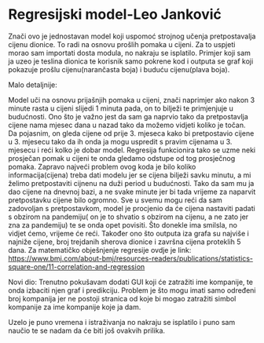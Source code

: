 # Regresijski model-Leo Janković 

Znači ovo je jednostavan model koji uspomoć strojnog učenja pretpostavalja cijenu dionice. To radi na osnovu prošlih pomaka u cijeni. 
Za to uspjeti morao sam importati dosta modula, no nakraju se isplatilo. Primjer koji sam ja uzeo je teslina dionica te korisnik samo pokrene kod i outputa se graf koji pokazuje prošlu cijenu(narančasta boja) i buduću cijenu(plava boja).

Malo detaljnije:

Model uči na osnovu prijašnjih pomaka u cijeni, znači naprimjer ako nakon 3 minute rasta u cijeni slijedi 1 minuta pada, on to bilježi te primjenjuje u budućnosti. Ono što je važno jest da sam ga naprvio tako da pretpostavlja cijene nama mjesec dana u nazad tako da možemo vidjeti koliko je točan. Da pojasnim, on gleda cijene od prije 3. mjeseca kako bi pretpostavio cijene u 3. mjesecu tako da ih onda ja mogu uspredit s pravim cijenama u 3. mjesecu i reći kolko je dobar model. Regresija funkcionira tako se uzme neki prosječan pomak u cijeni te onda gledamo odstupe od tog prosječnog pomaka. Zapravo najveći problem ovog koda je bilo koliko informacija(cijena) treba dati modelu jer se cijena bilježi savku minutu, a mi želimo pretpostaviti cijnenu na duži period u budućnosti. Tako da sam mu ja dao cijene na dnevnoj bazi, a ne svake minute jer bi tada vrijeme za naparvit pretpostavku cijene bilo ogromno. Sve u svemu  mogu reći da sam zadovoljan s pretpostavkom, model je procjenio da će cijena nastaviti padati s obzirom na pandemiju( on je to shvatio s obzirom na cijenu, a ne zato jer zna za pandemiju) te se onda opet povisiti. Što donekle ima smilsla,  no vidjet ćemo, vrijeme će reći. Također ono što outputa iza grafa su najviše i najniže cijene, broj trejdanih sherova dionice i završna cijena proteklih 5 dana. Za matematičko obješnjenje regresije ovdje je link:
https://www.bmj.com/about-bmj/resources-readers/publications/statistics-square-one/11-correlation-and-regression 

Novi dio:
Trenutno pokušavam dodati GUI koji će zatražiti ime kompanije, te onda izbaciti njen graf i predikciju. Problem je što mogu imati samo određeni broj kompanija jer ne postoji stranica od koje bi mogao zatražiti simbol kompanije  za ime kompanije koje ja dam.


Uzelo je puno vremena i istraživanja no nakraju se isplatilo i puno sam naučio te se  nadam  da će biti još ovakvih prilika. 
